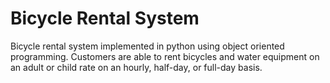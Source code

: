 # Bicycle Rental System
Bicycle rental system implemented in python using object oriented programming. Customers are able to rent bicycles and water equipment on an adult or child rate on an hourly, half-day, or full-day basis.
